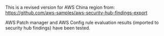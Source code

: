 This is a revised version for AWS China region from:
https://github.com/aws-samples/aws-security-hub-findings-export

AWS Patch manager and AWS Config rule evaluation results (imported to security hub findings) have been tested.
